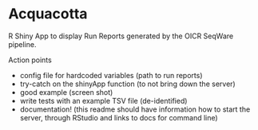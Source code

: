 # Acquacotta
R Shiny App to display Run Reports generated by the OICR SeqWare pipeline.


Action points
- config file for hardcoded variables (path to run reports)
- try-catch on the shinyApp function (to not bring down the server)
- good example (screen shot)
- write tests with an example TSV file (de-identified)
- documentation! (this readme should have information how to start the server, through RStudio and links to docs for command line)
